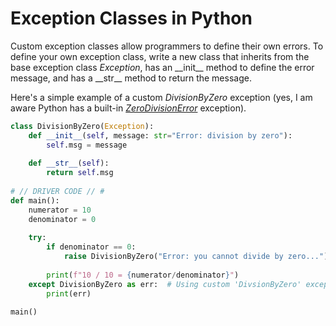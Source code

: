 # Exception Classes in Python
Custom exception classes allow programmers to define their own errors. To define your own exception class, write a new class that inherits from the base exception class 
_Exception_, has an \_\_init\_\_ method to define the error message, and has a \_\_str\_\_ method to return the message.

Here's a simple example of a custom _DivisionByZero_ exception (yes, I am aware Python has a built-in [_ZeroDivisionError_](https://docs.python.org/3/library/exceptions.html#ZeroDivisionError) exception).
```Python
class DivisionByZero(Exception):
    def __init__(self, message: str="Error: division by zero"):
        self.msg = message
        
    def __str__(self):
        return self.msg
        
# // DRIVER CODE // #
def main():
    numerator = 10
    denominator = 0
    
    try:
        if denominator == 0:
            raise DivisionByZero("Error: you cannot divide by zero...")
        
        print(f"10 / 10 = {numerator/denominator}")
    except DivisionByZero as err:  # Using custom 'DivsionByZero' exception
        print(err)

main()
```
